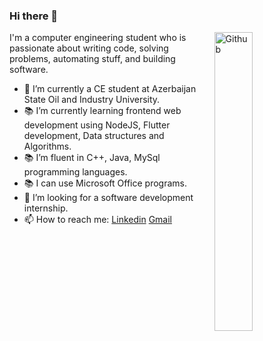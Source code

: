 ### Hi there 👋

<img width="35%" align="right" alt="Github" src="https://user-images.githubusercontent.com/48678280/88862734-4903af80-d201-11ea-968b-9c939d88a37c.gif" />

I'm a computer engineering student who is passionate about writing code, solving problems, automating stuff, and building software.

- 🔭 I’m currently a CE student at Azerbaijan State Oil and Industry University.
- 📚 I’m currently learning  frontend web development using NodeJS, Flutter development, Data structures and Algorithms.
- 📚 I’m fluent in C++, Java, MySql programming languages.
- 📚 I can use Microsoft Office programs.
- 👯 I’m looking for a software development internship.
- 📫 How to reach me: [Linkedin](www.linkedin.com/in/zamaddin2003) [Gmail](mailto:zameddin.israfilov1@gmail.com)
